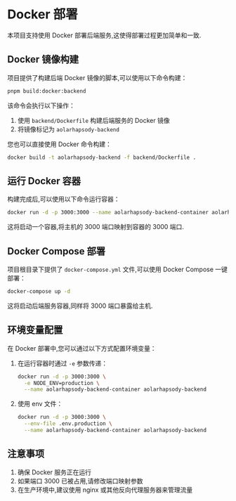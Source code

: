 # Docker 部署

本项目支持使用 Docker 部署后端服务,这使得部署过程更加简单和一致.

## Docker 镜像构建

项目提供了构建后端 Docker 镜像的脚本,可以使用以下命令构建：

```bash
pnpm build:docker:backend
```

该命令会执行以下操作：

1. 使用 `backend/Dockerfile` 构建后端服务的 Docker 镜像
2. 将镜像标记为 `aolarhapsody-backend`

您也可以直接使用 Docker 命令构建：

```bash
docker build -t aolarhapsody-backend -f backend/Dockerfile .
```

## 运行 Docker 容器

构建完成后,可以使用以下命令运行容器：

```bash
docker run -d -p 3000:3000 --name aolarhapsody-backend-container aolarhapsody-backend
```

这将启动一个容器,将主机的 3000 端口映射到容器的 3000 端口.

## Docker Compose 部署

项目根目录下提供了 `docker-compose.yml` 文件,可以使用 Docker Compose 一键部署：

```bash
docker-compose up -d
```

这将启动后端服务容器,同样将 3000 端口暴露给主机.

## 环境变量配置

在 Docker 部署中,您可以通过以下方式配置环境变量：

1. 在运行容器时通过 `-e` 参数传递：

   ```bash
   docker run -d -p 3000:3000 \
     -e NODE_ENV=production \
     --name aolarhapsody-backend-container aolarhapsody-backend
   ```

2. 使用 env 文件：
   ```bash
   docker run -d -p 3000:3000 \
     --env-file .env.production \
     --name aolarhapsody-backend-container aolarhapsody-backend
   ```

## 注意事项

1. 确保 Docker 服务正在运行
2. 如果端口 3000 已被占用,请修改端口映射参数
3. 在生产环境中,建议使用 nginx 或其他反向代理服务器来管理流量
